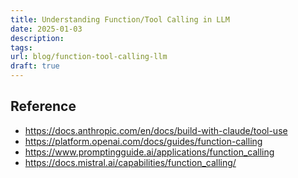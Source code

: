 ```yaml
---
title: Understanding Function/Tool Calling in LLM
date: 2025-01-03
description: 
tags: 
url: blog/function-tool-calling-llm
draft: true
---
```


## Reference
- https://docs.anthropic.com/en/docs/build-with-claude/tool-use
- https://platform.openai.com/docs/guides/function-calling
- https://www.promptingguide.ai/applications/function_calling
- https://docs.mistral.ai/capabilities/function_calling/
